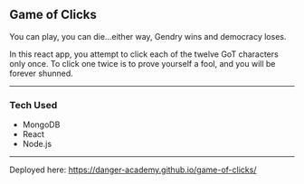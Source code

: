 ## Game of Clicks
You can play, you can die...either way, Gendry wins and democracy loses.

In this react app, you attempt to click each of the twelve GoT characters only once. 
To click one twice is to prove yourself a fool, and you will be forever shunned.
***
### Tech Used
* MongoDB
* React
* Node.js
***
Deployed here: https://danger-academy.github.io/game-of-clicks/






